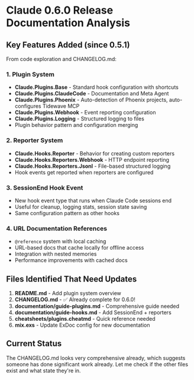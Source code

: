 # Claude 0.6.0 Release Documentation Analysis

## Key Features Added (since 0.5.1)

From code exploration and CHANGELOG.md:

### 1. Plugin System
- **Claude.Plugins.Base** - Standard hook configuration with shortcuts
- **Claude.Plugins.ClaudeCode** - Documentation and Meta Agent 
- **Claude.Plugins.Phoenix** - Auto-detection of Phoenix projects, auto-configures Tidewave MCP
- **Claude.Plugins.Webhook** - Event reporting configuration
- **Claude.Plugins.Logging** - Structured logging to files
- Plugin behavior pattern and configuration merging

### 2. Reporter System  
- **Claude.Hooks.Reporter** - Behavior for creating custom reporters
- **Claude.Hooks.Reporters.Webhook** - HTTP endpoint reporting  
- **Claude.Hooks.Reporters.Jsonl** - File-based structured logging
- Hook events get reported when reporters are configured

### 3. SessionEnd Hook Event
- New hook event type that runs when Claude Code sessions end
- Useful for cleanup, logging stats, session state saving
- Same configuration pattern as other hooks

### 4. URL Documentation References
- `@reference` system with local caching
- URL-based docs that cache locally for offline access
- Integration with nested memories
- Performance improvements with cached docs

## Files Identified That Need Updates

1. **README.md** - Add plugin system overview  
2. **CHANGELOG.md** - ✅ Already complete for 0.6.0!
3. **documentation/guide-plugins.md** - Comprehensive guide needed
4. **documentation/guide-hooks.md** - Add SessionEnd + reporters
5. **cheatsheets/plugins.cheatmd** - Quick reference needed
6. **mix.exs** - Update ExDoc config for new documentation

## Current Status

The CHANGELOG.md looks very comprehensive already, which suggests someone has done significant work already. Let me check if the other files exist and what state they're in.
